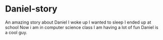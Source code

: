 # Daniel-story
An amazing story about Daniel
I woke up
I wanted to sleep
I ended up at school 
Now i am in computer science class 
I am having a lot of fun 
Daniel is a cool guy.
